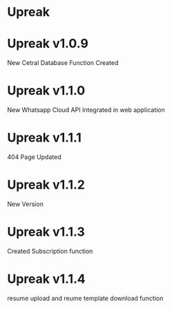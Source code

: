 # Upreak 

# Upreak v1.0.9
New Cetral Database Function Created

# Upreak v1.1.0
New Whatsapp Cloud API Integrated in web application

# Upreak v1.1.1
404 Page Updated

# Upreak v1.1.2
New Version

# Upreak v1.1.3
Created Subscription function

# Upreak v1.1.4
resume upload and reume template download    function
